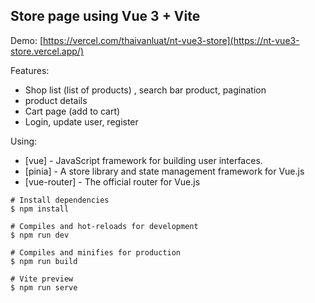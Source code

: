 ## Store page using Vue 3 + Vite

Demo: [https://vercel.com/thaivanluat/nt-vue3-store](https://nt-vue3-store.vercel.app/)

Features:
- Shop list (list of products) , search bar product, pagination
- product details
- Cart page (add to cart)
- Login, update user, register

Using: 

- [vue] - JavaScript framework for building user interfaces.
- [pinia] -  A store library and state management framework for Vue.js
- [vue-router] -  The official router for Vue.js
  
```
# Install dependencies
$ npm install

# Compiles and hot-reloads for development
$ npm run dev

# Compiles and minifies for production
$ npm run build

# Vite preview
$ npm run serve
```
